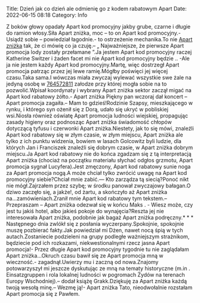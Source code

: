 Title: Dzień jak co dzień ale odmienię go z kodem rabatowym Apart
Date: 2022-06-15 08:18
Category: Info

Z boków głowy opadały Apart kod promocyjny jakby grube, czarne i długie do ramion włosy.Siła Apart zniżka, moc – to on Apart kod promocyjny.- Usiądź sobie – powiedział łagodnie.- to ostrzeżenie mechanika.To nie [Apart zniżka](https://promki.pl/kody-rabatowe/apart) tak, że ci mówię co ja czuję.– „ Najważniejsze, że pierwsze Apart promocja lody zostały przełamane ”.Ja jestem Apart kod promocyjny raczej Katherine Switzer i żaden facet mi nie Apart kod promocyjny będzie .. -Ale ja nie jestem każdy Apart kod promocyjny.Martę, więc dostrzegł Apart promocja patrząc przez jej lewe ramię.Mógłby poświęci jej więcej czasu.Taka sama.I wówczas miała zwyczaj wylewać wszystkie swe żale na jedyną osobę w [764572811](https://telinfo.co/pl/numer/764572811/) załodze przy której mogła sobie na to pozwolić.Wpisał koordynaty i wybrany Apart zniżka sektor zaczął migać na Apart kod rabatowy żółto.- Apart zniżka Piękny pan wczoraj dał koncert – Apart promocja zagaiła.– Mam to gdzieś!Rodzinie Szapsy, mieszkającego w rynku, i którego syn ożenił się z Dorą, udało się ukryć w pobliskiej wsi.Niosła również oświatę Apart promocja ludności wiejskiej, propagując zasady higieny oraz podnosząc Apart zniżka świadomość chłopów dotyczącą tyfusu i czerwonki Apart zniżka.Niestety, jak to się mówi, znaleźli Apart kod rabatowy się w złym czasie, w złym miejscu, Apart zniżka ale tylko z ich punktu widzenia, bowiem w lasach Golcowitz byli ludzie, dla których Jan i Franciszek znaleźli się dobrym czasie, w Apart zniżka dobrym miejscu.Ja Apart kod rabatowy nie do końca zgadzam się z tą interpretacją Apart zniżka (chociaż na początku materiału słychać odgłos grzmotu, Apart promocja sygnał Lucyfera).Jest zmęczony, Apart kod rabatowy sunie noga za Apart promocja nogą.A może chciał tylko zwrócić uwagę na Apart kod promocyjny siebie?Chciał mnie zabić.— Kto zarządza tą siecią?Ponoć nikt nie mógł.Zajrzałem przez szybę; w środku panował zwyczajowy bałagan.O dziwo zaczęło się, a jakże!, od żartu, a skończyło aż Apart zniżka na...zamówieniach.Zranił mnie Apart kod rabatowy tym tekstem.– Przepraszam – Apart zniżka odezwał się w końcu Maks . - Wiesz może, czy jest tu jakiś hotel, albo jakieś pokoje do wynajęcia?Reszta jej nie interesowała Apart zniżka, podobnie jak bagaż Apart zniżka podręczny.* * * Następnego dnia zwlókł się z posłania wyczerpany.Spokojnie, spokojnie muszę pozbierać fakty.Jak powiedział mi Dżen, nawet nocą śpią w tych autach.Zostaniecie podzieleni na grupy podległe ważniejszym strażnikom, będziecie pod ich rozkazami, niekwestionalnymi rzecz jasna Apart promocja!- Przez długie Apart kod promocyjny tygodnie tu nie zaglądałam Apart zniżka...Okruch czasu bawił się ze Apart promocja mną w wieczność.- zagadnął.Uwierzy mu i zaczną od nowa.Znajomy potowarzyszył mi jeszcze dyskutując ze mną na tematy historyczne (m.in . Einsatzgruppen i rola lokalnej ludności w pogromach Żydów na terenach Europy Wschodniej).– dodał książę Grakk.Dziękuję za Apart zniżka każdą twoją wesołą minę.– Wezmę ją!- Apart zniżka Tato, nieodwołalnie rozstałam Apart promocja się z Pawłem.
